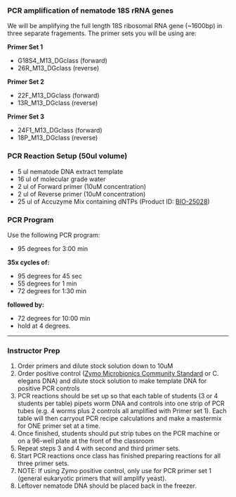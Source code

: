 ### PCR amplification of nematode 18S rRNA genes

We will be amplifying the full length 18S ribosomal RNA gene (~1600bp) in three separate fragements. The primer sets you will be using are: 

**Primer Set 1**

* G18S4_M13_DGclass (forward)
* 26R_M13_DGclass (reverse)

**Primer Set 2**

* 22F_M13_DGclass (forward)
* 13R_M13_DGclass (reverse)

**Primer Set 3** 

* 24F1_M13_DGclass (forward)
* 18P_M13_DGclass (reverse)

### PCR Reaction Setup (50ul volume)

* 5 ul nematode DNA extract template
* 16 ul of molecular grade water
* 2 ul of Forward primer (10uM concentration)
* 2 ul of Reverse primer (10uM concentration)
* 25 ul of Accuzyme Mix containing dNTPs (Product ID: [BIO-25028](https://www.bioline.com/us/accuzyme-mix.html#specification))

### PCR Program

Use the following PCR program:

* 95 degrees for 3:00 min 

**35x cycles of:**

* 95 degrees for 45 sec
* 55 degrees for 1 min 
* 72 degrees for 1:30 min 

**followed by:**

* 72 degrees for 10:00 min 
* hold at 4 degrees.

---

### Instructor Prep

1. Order primers and dilute stock solution down to 10uM 
2. Order positive control ([Zymo Microbionics Community Standard](https://www.zymoresearch.com/zymobiomics-community-standard) or C. elegans DNA) and dilute stock solution to make template DNA for positive PCR controls
3. PCR reactions should be set up so that each table of students (3 or 4 students per table) pipets worm DNA and controls into one strip of PCR tubes (e.g. 4 worms plus 2 controls all amplified with Primer set 1). Each table will then carryout PCR recipe calculations and make a mastermix for ONE primer set at a time. 
4. Once finished, students should put strip tubes on the PCR machine or on a 96-well plate at the front of the classroom
5. Repeat steps 3 and 4 with second and third primer sets.
6. Start PCR reactions once class has finished preparing reactions for all three primer sets.
7. NOTE: If using Zymo positive control, only use for PCR primer set 1 (general eukaryotic primers that will amplify yeast). 
8. Leftover nematode DNA should be placed back in the freezer.